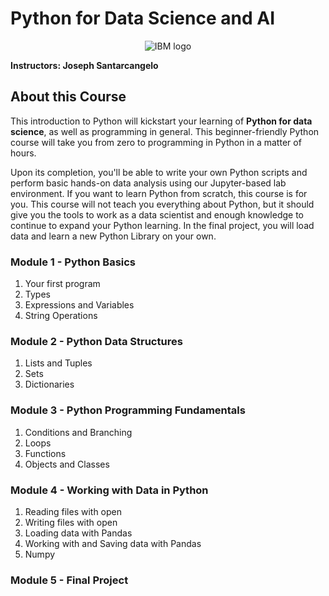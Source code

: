 # Python for Data Science and AI

<p align="center">
 <img src="https://raw.githubusercontent.com/Thomas-George-T/IBM-Data-Science-Professional-Certification/master/ibm.svg" title="IBM logo" alt = "IBM logo" />
</p>

**Instructors: Joseph Santarcangelo**

## About this Course

This introduction to Python will kickstart your learning of **Python for data science**, as well as programming in general. This beginner-friendly Python course will take you from zero to programming in Python in a matter of hours.

Upon its completion, you'll be able to write your own Python scripts and perform basic hands-on data analysis using our Jupyter-based lab environment. If you want to learn Python from scratch, this course is for you. This course will not teach you everything about Python, but it should give you the tools to work as a data scientist and enough knowledge to continue to expand your Python learning. In the final project, you will load data and learn a new Python Library on your own.

### Module 1 - Python Basics

1. Your first program
2. Types
3. Expressions and Variables
4. String Operations

### Module 2 - Python Data Structures

1. Lists and Tuples
2. Sets
3. Dictionaries

### Module 3 - Python Programming Fundamentals

1. Conditions and Branching
2. Loops
3. Functions
4. Objects and Classes

### Module 4 - Working with Data in Python

1. Reading files with open
2. Writing files with open
3. Loading data with Pandas
4. Working with and Saving data with Pandas
5. Numpy

### Module 5 - Final Project